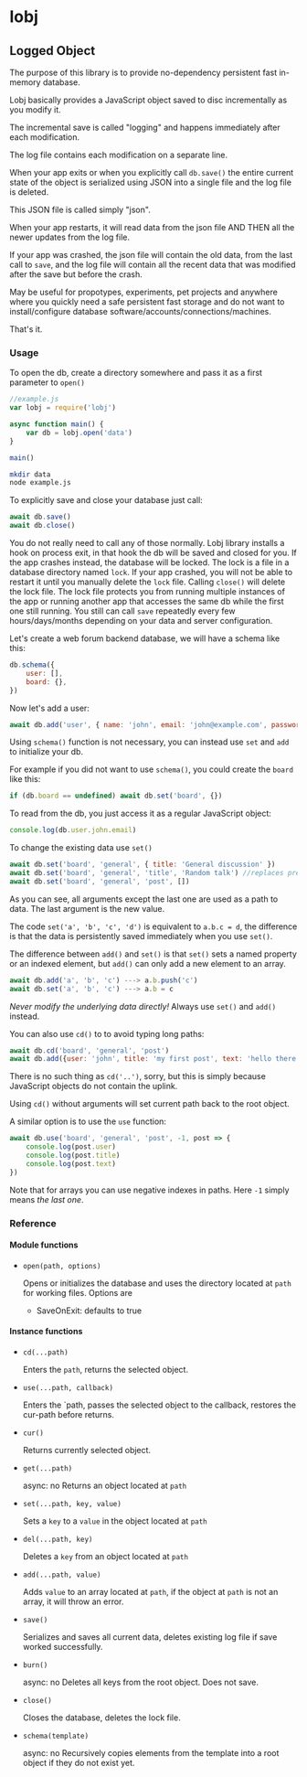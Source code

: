 # lobj

## Logged Object

The purpose of this library is to provide no-dependency persistent fast in-memory database.

Lobj basically provides a JavaScript object saved to disc incrementally as you modify it.

The incremental save is called "logging" and happens immediately after each modification.

The log file contains each modification on a separate line.

When your app exits or when you explicitly call `db.save()` the entire current 
state of the object is serialized using JSON into a single file and the log file is deleted.

This JSON file is called simply "json".

When your app restarts, it will read data from the json file AND THEN all the newer updates
from the log file. 

If your app was crashed, the json file will contain the old data, from the last call to `save`, and the log file will contain all the recent data that was modified after the save but before the crash.

May be useful for propotypes, experiments, pet projects and anywhere where you quickly need a safe persistent fast storage and do not want to install/configure database software/accounts/connections/machines.

That's it.

### Usage

To open the db, create a directory somewhere and pass it as a first parameter to `open()`

```js
//example.js
var lobj = require('lobj')

async function main() {
	var db = lobj.open('data')
}

main()
```

```bash
mkdir data
node example.js
```

To explicitly save and close your database just call:
```js
await db.save()
await db.close()
```

You do not really need to call any of those normally. Lobj library installs a hook on process exit, in that hook the db will be saved and closed for you. If the app crashes instead, the database will be locked. The lock is a file in a database directory named `lock`. If your app crashed, you will not be able to restart it until you manually delete the `lock` file. Calling `close()` will delete the lock file. The lock file protects you from running multiple instances of the app or running another app that accesses the same db while the first one still running. You still can call `save` repeatedly every few hours/days/months depending on your data and server configuration.

Let's create a web forum backend database, we will have a schema like this:

```js
db.schema({
	user: [],
	board: {},
})
```

Now let's add a user:

```js
await db.add('user', { name: 'john', email: 'john@example.com', password: '11111111' })
```

Using `schema()` function is not necessary, you can instead use `set` and `add` to initialize your db.

For example if you did not want to use `schema()`, you could create the `board` like this:

```js
if (db.board == undefined) await db.set('board', {})
```

To read from the db, you just access it as a regular JavaScript object:

```js
console.log(db.user.john.email)
```

To change the existing data use `set()`

```js
await db.set('board', 'general', { title: 'General discussion' })
await db.set('board', 'general', 'title', 'Random talk') //replaces previous title
await db.set('board', 'general', 'post', [])
```

As you can see, all arguments except the last one are used as a path to data. The last argument is the new value.

The code `set('a', 'b', 'c', 'd')` is equivalent to `a.b.c = d`, the difference is that the data is persistently saved immediately when you use `set()`. 

The difference between `add()` and `set()` is that `set()` sets a named property or an indexed element, but `add()` can only add a new element to an array.

```js
await db.add('a', 'b', 'c') ---> a.b.push('c')
await db.set('a', 'b', 'c') ---> a.b = c
```

*Never modify the underlying data directly!* Always use `set()` and `add()` instead.

You can also use `cd()` to to avoid typing long paths:

```js
await db.cd('board', 'general', 'post')
await db.add({user: 'john', title: 'my first post', text: 'hello there!'})
```

There is no such thing as `cd('..')`, sorry, but this is simply because JavaScript objects do not contain the uplink.

Using `cd()` without arguments will set current path back to the root object.

A similar option is to use the `use` function:

```js
await db.use('board', 'general', 'post', -1, post => {
	console.log(post.user)
	console.log(post.title)
	console.log(post.text)
})
```

Note that for arrays you can use negative indexes in paths. Here `-1` simply means *the last one*.

### Reference

#### Module functions

- `open(path, options)`

	Opens or initializes the database and uses the directory located at `path` for working files.
	Options are
	- SaveOnExit: defaults to true

#### Instance functions

- `cd(...path)`

	Enters the `path`, returns the selected object.

- `use(...path, callback)`

	Enters the `path, passes the selected object to the callback, restores the cur-path before returns.

- `cur()`

	Returns currently selected object.

- `get(...path)`

	async: no
	Returns an object located at `path`
	
- `set(...path, key, value)`

	Sets a `key` to a `value` in the object located at `path`

- `del(...path, key)`

	Deletes a `key` from an object located at `path`

- `add(...path, value)`

	Adds `value` to an array located at `path`, if the object at `path` is not an array, it will throw an error.

- `save()`

	Serializes and saves all current data, deletes existing log file if save worked successfully.

- `burn()`

	async: no
	Deletes all keys from the root object. Does not save.

- `close()`

	Closes the database, deletes the lock file.

- `schema(template)`

	async: no
	Recursively copies elements from the template into a root object if they do not exist yet.





